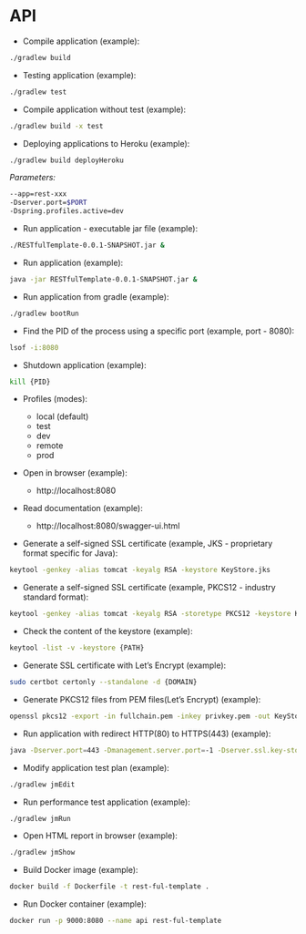 # API

* Compile application (example):

```sh
./gradlew build
```

* Testing application (example):

```sh
./gradlew test
```

* Compile application without test (example):

```sh
./gradlew build -x test
```

* Deploying applications to Heroku (example):

```sh
./gradlew build deployHeroku
```
*Parameters:*
```sh
--app=rest-xxx
-Dserver.port=$PORT 
-Dspring.profiles.active=dev
```

* Run application - executable jar file (example):

```sh
./RESTfulTemplate-0.0.1-SNAPSHOT.jar &
```

* Run application (example):

```sh
java -jar RESTfulTemplate-0.0.1-SNAPSHOT.jar &
```

* Run application from gradle (example):

```sh
./gradlew bootRun
```

* Find the PID of the process using a specific port (example, port - 8080):

```sh
lsof -i:8080
```

* Shutdown application (example):

```sh
kill {PID}
```

* Profiles (modes):
    * local (default)
    * test
    * dev
    * remote
    * prod
    
* Open in browser (example):

    * http://localhost:8080

* Read documentation (example):

    * http://localhost:8080/swagger-ui.html
    
* Generate a self-signed SSL certificate (example, JKS - proprietary format specific for Java):

```sh
keytool -genkey -alias tomcat -keyalg RSA -keystore KeyStore.jks
```

* Generate a self-signed SSL certificate (example, PKCS12 - industry standard format):

```sh
keytool -genkey -alias tomcat -keyalg RSA -storetype PKCS12 -keystore KeyStore.p12
```

* Check the content of the keystore (example):

```sh
keytool -list -v -keystore {PATH}
```

* Generate SSL certificate with Let’s Encrypt (example):

```sh
sudo certbot certonly --standalone -d {DOMAIN}
```

* Generate PKCS12 files from PEM files(Let’s Encrypt) (example):

```sh
openssl pkcs12 -export -in fullchain.pem -inkey privkey.pem -out KeyStore.p12 -name tomcat -CAfile chain.pem -caname root
```
    
* Run application with redirect HTTP(80) to HTTPS(443) (example):

```sh
java -Dserver.port=443 -Dmanagement.server.port=-1 -Dserver.ssl.key-store={PATH} -Dserver.ssl.key-store-password={PASSWORD} -Dserver.ssl.key-store-type={TYPE} -Dserver.ssl.key-alias={ALIAS} -jar RESTfulTemplate-0.0.1-SNAPSHOT.jar &
```

* Modify application test plan (example):

```sh
./gradlew jmEdit
```

* Run performance test application (example):

```sh
./gradlew jmRun
```

* Open HTML report in browser (example):

```sh
./gradlew jmShow
```

* Build Docker image (example):

```sh
docker build -f Dockerfile -t rest-ful-template .
```

* Run Docker container (example):

```sh
docker run -p 9000:8080 --name api rest-ful-template
```